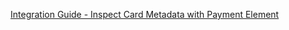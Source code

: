 [Integration Guide - Inspect Card Metadata with Payment Element](https://docs.google.com/document/d/1lNvpNkFHWRiTFazfT1SM6krF0ak2VYhRMDH2CMicDRY/edit#)
